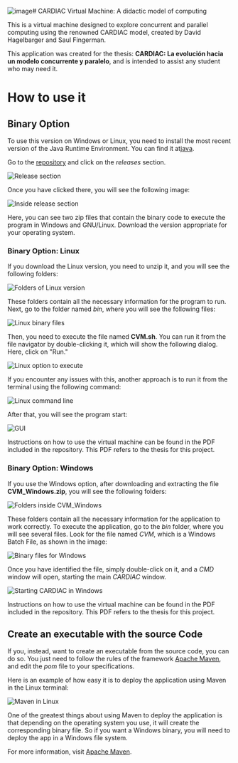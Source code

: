 ![image](https://github.com/user-attachments/assets/a863e5b3-9083-4933-a4a2-8d8323c879f6)# CARDIAC Virtual Machine: A didactic model of computing

This is a virtual machine designed to explore concurrent and parallel computing using the renowned CARDIAC model, created by David Hagelbarger and Saul Fingerman.

This application was created for the thesis: **CARDIAC: La evolución hacia un modelo concurrente y paralelo**, and is intended to assist any student who may need it.

# How to use it

## Binary Option

To use this version on Windows or Linux, you need to install the most recent version of the Java Runtime Environment. You can find it at[java](https://www.java.com/en/).

Go to the [repository](https://github.com/OsvaldoSan/CARDIAC_VM) and click on the *releases* section.

![Release section](media_g/realese_section.png)

Once you have clicked there, you will see the following image:

![Inside release section](media_g/realse_section_1.png)

Here, you can see two zip files that contain the binary code to execute the program in Windows and GNU/Linux. Download the version appropriate for your operating system.


### Binary Option: Linux

If you download the Linux version, you need to unzip it, and you will see the following folders:

![Folders of Linux version](media_g/folders_linuxv.png)

These folders contain all the necessary information for the program to run. Next, go to the folder named *bin*, where you will see the following files:

![Linux binary files](media_g/linux_binary_files.png)

Then, you need to execute the file named **CVM.sh**. You can run it from the file navigator by double-clicking it, which will show the following dialog. Here, click on "Run."

![Linux option to execute](media_g/executing_linux_file_twoclics.png)

If you encounter any issues with this, another approach is to run it from the terminal using the following command:

![Linux command line](media_g/linux_program_execution_tcl.png)

After that, you will see the program start:

![GUI](media_g/start_window_on_linux.png)

Instructions on how to use the virtual machine can be found in the PDF included in the repository. This PDF refers to the thesis for this project.



### Binary Option: Windows

If you use the Windows option, after downloading and extracting the file **CVM_Windows.zip**, you will see the following folders:

![Folders inside CVM_Windows](media_g/folders_windows.png)

These folders contain all the necessary information for the application to work correctly. To execute the application, go to the *bin* folder, where you will see several files. Look for the file named *CVM*, which is a Windows Batch File, as shown in the image:

![Binary files for Windows](media_g/binary_files_windws.png)

Once you have identified the file, simply double-click on it, and a *CMD* window will open, starting the main *CARDIAC* window.

![Starting CARDIAC in Windows](media_g/starting_cardiac_windows.png)

Instructions on how to use the virtual machine can be found in the PDF included in the repository. This PDF refers to the thesis for this project.


## Create an executable with the source Code

If you, instead, want to create an executable from the source code, you can do so. You just need to follow the rules of the framework [Apache Maven](https://maven.apache.org/), and edit the *pom* file to your specifications.

Here is an example of how easy it is to deploy the application using Maven in the Linux terminal:

![Maven in Linux](media_g/maven_execution_linux.png)

One of the greatest things about using Maven to deploy the application is that depending on the operating system you use, it will create the corresponding binary file. So if you want a Windows binary, you will need to deploy the app in a Windows file system.

For more information, visit [Apache Maven](https://maven.apache.org/).




